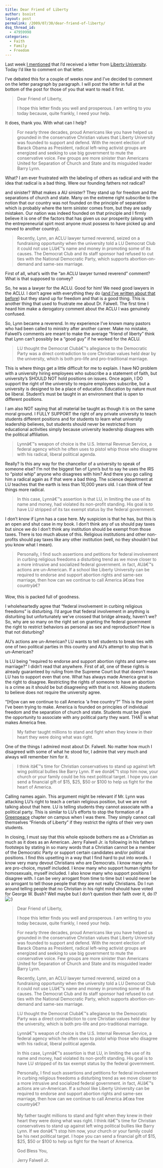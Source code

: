 ```yaml
---
title: Dear Friend of Liberty
author: bsoist
layout: post
permalink: /2009/07/30/dear-friend-of-liberty/
dsq_thread_id:
  - 47959998
categories:
  - Faith
  - Family
  - Freedom
---
```

Last week [I mentioned][1] that I&#8217;d received a letter from [Liberty University][2]. Today I&#8217;d like to comment on that letter.

I&#8217;ve debated this for a couple of weeks now and I&#8217;ve decided to comment on the letter paragraph by paragraph. I will post the letter in full at the bottom of the post for those of you that want to read it first. 

> Dear Friend of Liberty,
> 
> I hope this letter finds you well and prosperous. I am writing to you today because, quite frankly, I need your help. 

It does, thank you. With what can I help?

> For nearly three decades, proud Americans like you have helped us grounded in the conservative Christian values that Liberty University was founded to support and defend. With the recent election of Barack Obama as President, radical left-wing activist groups are energized and seeking to use big government to mute the conservative voice. Few groups are more sinister than Americans United for Separation of Church and State and its misguided leader Barry Lynn. 

What? I am ever frustrated with the labeling of others as radical and with the idea that radical is a bad thing. Were our founding fathers not radical? 

and sinister? What makes a AU sinister? They stand up for freedom and the separations of church and state. Many on the extreme right subscribe to the notion that our country was not founded on the principle of separation which is probably where the term sinister comes from, but they are sadly mistaken. Our nation was indeed founded on that principle and I firmly believe it is one of the factors that has given us our prosperity (along with the entrepreneurial spirt most anyone must possess to have picked up and moved to another country).

> Recently, Lynn, an ACLU lawyer turned reverend, seized on a fundraising opportunity when the university told a LU Democrat Club it could not use LUâ€™s name and money in promoting some of its causes. The Democrat Club and its staff sponsor had refused to cut ties with the National Democratic Party, which supports abortion-on-demand and same-sex marriage.

First of all, what&#8217;s with the &#8220;an ACLU lawyer turned reverend&#8221; comment? What is that supposed to convey? 

So, he was a lawyer for the ACLU. Good for him! We need good lawyers in the ACLU. I don&#8217;t agree with everything they do ([and I&#8217;ve written about that before][3]) but they stand up for freedom and that is a good thing. This is another thing that used to frustrate me about Dr. Falwell. The first time I heard him make a derogatory comment about the ACLU I was genuinely confused.

So, Lynn became a reverend. In my experience I&#8217;ve known many pastors who had been called to ministry after another career. Make no mistake, Falwell&#8217;s comments are meant to make the average &#8220;friend of liberty&#8221; think that Lynn can&#8217;t possibly be a &#8220;good guy&#8221; if he worked for the ACLU.

> LU thought the Democrat Clubâ€™s allegiance to the Democratic Party was a direct contradiction to core Christian values held dear by the university, which is both pro-life and pro-traditional marriage. 

This is where things get a little difficult for me to explain. I have NO problem with a university hiring employees who subscribe a a statement of faith, but university&#8217;s SHOULD NOT hold positions on issues. Once again, I DO support the right of the university to require employees subscribe, but a university is designed to be a place of education. Education by nature must be liberal. Student&#8217;s must be taught in an environment that is open to different positions.

I am also NOT saying that all material be taught as though it is on the same moral ground. I FULLY SUPPORT the right of any private university to teach students different positions and for students to learn what university leadership believes, but students should never be restricted from educational activities simply because university leadership disagrees with the political affiliation. 

> Lynnâ€™s weapon of choice is the U.S. Internal Revenue Service, a federal agency which he often uses to pistol whip those who disagree with his radical, liberal political agenda. 

Really? Is this any way for the chancellor of a university to speak of someone else? I&#8217;m not the biggest fan of Lynn&#8217;s but to say he uses the IRS to &#8220;pistol whip&#8221; anyone who disagrees with him? And there you go calling him a radical again as if that were a bad thing. The science department at LU teaches that the earth is less than 10,000 years old. I can think of few things more radical. 

> In this case, Lynnâ€™s assertion is that LU, in limiting the use of its name and money, had violated its non-profit standing. His goal is to have LU stripped of its tax exempt status by the federal government.

I don&#8217;t know if Lynn has a case here. My suspicion is that he has, but this is an open and shut case in my book. I don&#8217;t think any of us should pay taxes but since we do I don&#8217;t think any institution should be exempt from those taxes. There is too much abuse of this. Religious institutions and other non-profits should pay taxes like any other institution (well, no they shouldn&#8217;t but you know what I mean).

> Personally, I find such assertions and petitions for federal involvement in curbing religious freedoms a disturbing trend as we move closer to a more intrusive and socialized federal government. in fact, AUâ€™s actions are un-American. If a school like Liberty University can be required to endorse and support abortion rights and same-sex marriage, then how can we continue to call America â€œa free countryâ€? 

Wow, this is packed full of goodness. 

I wholeheartedly agree that &#8220;federal involvement in curbing religious freedoms&#8221; is disturbing. I&#8217;d argue that federal involvement in anything is disturbing but unfortunately we&#8217;ve crossed that bridge already, haven&#8217;t we? So, why are so many on the right set on granting the federal government the right to restrict behaviors as personal as sex and reproduction? How is that not disturbing?

AU&#8217;s actions are un-American? LU wants to tell students to break ties with one of two political parties in this country and AU&#8217;s attempt to stop that is un-American? 

Is LU being &#8220;required to endorse and support abortion rights and same-sex marriage?&#8221; I didn&#8217;t read that anywhere. First of all, one of these rights is already guaranteed by ruling from the Supreme Court but that doesn&#8217;t mean LU has to support even that one. What has always made America great is the right to disagree. Restricting the rights of someone to have an abortion is a crime as it should be but disagreeing with that is not. Allowing students to believe does not require the university agree.

&#8220;[H]ow can we continue to call America &#8216;a free country&#8217;?&#8221; This is the point I&#8217;ve been trying to make. America is founded on principles of individual freedom and the separation of church and state. Students must be given the opportunity to associate with any political party they want. THAT is what makes America free.

> My father taught millions to stand and fight when they knew in their heart they were doing what was right.

One of the things I admired most about Dr. Falwell. No matter how much I disagreed with some of what he stood for, I admire that very much and always will remember him for it.

> I think itâ€™s time for Christian conservatives to stand up against left wing political bullies like Barry Lynn. If we donâ€™t stop him now, your church or your family could be his next political target. I hope you can send a financial gift of $15, $25, $50 or $100 to help us fight for the heart of America. 

Calling names again. This argument might be relevant if Mr. Lynn was attacking LU&#8217;s right to teach a certain religious position, but we are not talking about that here. LU is telling students they cannot associate with a political party. This is similar to LU&#8217;s efforts to stop the formation of a [Greenpeace][4] chapter on campus when I was there. They simply cannot call themselves &#8220;Friends of Liberty&#8221; if they restrict the rights of their very own students.

In closing, I must say that this whole episode bothers me as a Christian as much as it does as an American. Jerry Falwell Jr. is following in his fathers footsteps by stating in so many words that a Christian cannot be a member of the Democratic Party or support certain candidates and/or political positions. I find this upsetting in a way that I find hard to put into words. I know very many devout Christians who are Democrats. I know many who are pro-choice, myself included. I know many who support human rights for homosexuals, myself included. I also know many who support positions I disagree with. I can be very arrogant from time to time but I would never be so arrogant to tell those people that they are not really Christians. Do I run around telling people that no Christian in his right mind should have voted for George W. Bush? Well maybe but I don&#8217;t question their faith over it, do I? <img src='http://archive.whsjr.soistmann.com/oped/wp-includes/images/smilies/icon_smile.gif' alt=':)' class='wp-smiley' /> 

> Dear Friend of Liberty,
> 
> I hope this letter finds you well and prosperous. I am writing to you today because, quite frankly, I need your help.
> 
> For nearly three decades, proud Americans like you have helped us grounded in the conservative Christian values that Liberty University was founded to support and defend. With the recent election of Barack Obama as President, radical left-wing activist groups are energized and seeking to use big government to mute the conservative voice. Few groups are more sinister than Americans United for Separation of Church and State and its misguided leader Barry Lynn.
> 
> Recently, Lynn, an ACLU lawyer turned reverend, seized on a fundraising opportunity when the university told a LU Democrat Club it could not use LUâ€™s name and money in promoting some of its causes. The Democrat Club and its staff sponsor had refused to cut ties with the National Democratic Party, which supports abortion-on-demand and same-sex marriage.
> 
> LU thought the Democrat Clubâ€™s allegiance to the Democratic Party was a direct contradiction to core Christian values held dear by the university, which is both pro-life and pro-traditional marriage.
> 
> Lynnâ€™s weapon of choice is the U.S. Internal Revenue Service, a federal agency which he often uses to pistol whip those who disagree with his radical, liberal political agenda.
> 
> In this case, Lynnâ€™s assertion is that LU, in limiting the use of its name and money, had violated its non-profit standing. His goal is to have LU stripped of its tax exempt status by the federal government.
> 
> Personally, I find such assertions and petitions for federal involvement in curbing religious freedoms a disturbing trend as we move closer to a more intrusive and socialized federal government. in fact, AUâ€™s actions are un-American. If a school like Liberty University can be required to endorse and support abortion rights and same-sex marriage, then how can we continue to call America â€œa free countryâ€?
> 
> My father taught millions to stand and fight when they knew in their heart they were doing what was right. I think itâ€™s time for Christian conservatives to stand up against left wing political bullies like Barry Lynn. If we donâ€™t stop him now, your church or your family could be his next political target. I hope you can send a financial gift of $15, $25, $50 or $100 to help us fight for the heart of America.
> 
> God Bless You,
> 
> Jerry Falwell Jr.

 [1]: http://whsjr.soistmann.com/oped/2009/07/22/friend-of-liberty/
 [2]: http://www.liberty.edu/
 [3]: http://whsjr.soistmann.com/oped/2006/05/24/aclu-may-block-criticism-by-its-board-new-york-times/
 [4]: http://www.greenpeace.org/